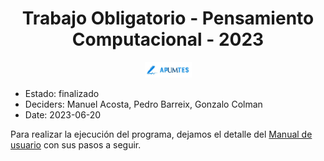 
<p align="center">
<h1 align="center"> Trabajo Obligatorio - Pensamiento Computacional - 2023 </h1>
</p>
<p align="center">
   <img src="https://github.com/gocolman-uru/UM/blob/obligatorio_pens_computacional/test/static/assets/img/ApUMtes.jpg" width="75" alt="apuntes">
</p>

* Estado: finalizado 
* Deciders: Manuel Acosta, Pedro Barreix, Gonzalo Colman
* Date: 2023-06-20

Para realizar la ejecución del programa, dejamos el detalle del [Manual de usuario](https://github.com/gocolman-uru/UM/blob/obligatorio_pens_computacional/Manual_de_usuario.md) con sus pasos a seguir. 